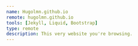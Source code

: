 ```yaml
---
name: Hugolmn.github.io
remote: hugolmn.github.io
tools: [Jekyll, Liquid, Bootstrap]
type: remote
description: This very website you're browsing.
---
```

